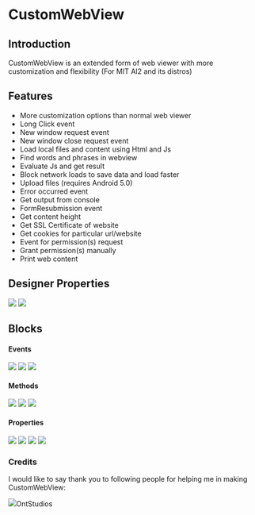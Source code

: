 # CustomWebView
## Introduction
CustomWebView is an extended form of web viewer with more customization and flexibility (For MIT AI2 and its distros)

## Features
- More customization options than normal web viewer
- Long Click event
- New window request event
- New window close request event
- Load local files and content using Html and Js
- Find words and phrases in webview
- Evaluate Js and get result
- Block network loads to save data and load faster
- Upload files (requires Android 5.0)
- Error occurred event
- Get output from console
- FormResubmission event
- Get content height
- Get SSL Certificate of website
- Get cookies for particular url/website
- Event for permission(s) request
- Grant permission(s) manually
- Print web content

## Designer Properties

<img src="https://kodular-community.s3.dualstack.eu-west-1.amazonaws.com/original/3X/4/7/47aaaa83879e73d42ecc93935bfa83819e7ef69a.png">

<img src="https://kodular-community.s3.dualstack.eu-west-1.amazonaws.com/original/3X/9/a/9a46ff9628b1695817c56b1f8555c32106a423fd.png">

## Blocks
#### Events
<img src="https://kodular-community.s3.dualstack.eu-west-1.amazonaws.com/original/3X/c/3/c3dc649571f81de591acd6d91f1cde7e25cd95dc.png">

<img src="https://kodular-community.s3.dualstack.eu-west-1.amazonaws.com/original/3X/e/b/ebd3525bba1f84800189545b9af733731d6bab09.png">

<img src="https://kodular-community.s3.dualstack.eu-west-1.amazonaws.com/original/3X/d/a/daa7b33c9a784a9ef5da85f19c292b3562c302ea.png">

#### Methods
<img src="https://kodular-community.s3.dualstack.eu-west-1.amazonaws.com/original/3X/5/e/5eed2dfc182329af169cb3879b6f4b751d38eec3.png">

<img src="https://kodular-community.s3.dualstack.eu-west-1.amazonaws.com/original/3X/3/1/31ea76a6dcb53bcb194302a24593d4e3f0a455d1.png">

<img src="https://kodular-community.s3.dualstack.eu-west-1.amazonaws.com/original/3X/9/d/9d2ce4eebfe20ac57a27d31a2e37e393e87dd447.png">

#### Properties
<img src="https://kodular-community.s3.dualstack.eu-west-1.amazonaws.com/original/3X/d/c/dc25b49f065626e300f3b6c7f96817b8ae7ccd53.png">

<img src="https://kodular-community.s3.dualstack.eu-west-1.amazonaws.com/original/3X/4/f/4f6dc91f4eca6e74b11dcf5fe4cc73c5a9ffb8dc.png">

<img src="https://kodular-community.s3.dualstack.eu-west-1.amazonaws.com/original/3X/b/1/b1d5f11b6e4ef1bad1e2dcf93d01bbe25fb18538.png">

<img src="https://kodular-community.s3.dualstack.eu-west-1.amazonaws.com/original/3X/a/0/a090a99c4daf7da535f97728b10924d6f8e349bf.png">


### Credits
I would like to say thank you to following people for helping me in making CustomWebView:

<img src="https://community.kodular.io/user_avatar/community.kodular.io/ontstudios/45/55737_2.png">OntStudios</img>
